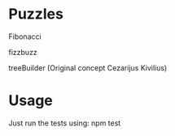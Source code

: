 # Puzzles

Fibonacci

fizzbuzz

treeBuilder (Original concept Cezarijus Kivilius)

# Usage

Just run the tests using:
npm test
